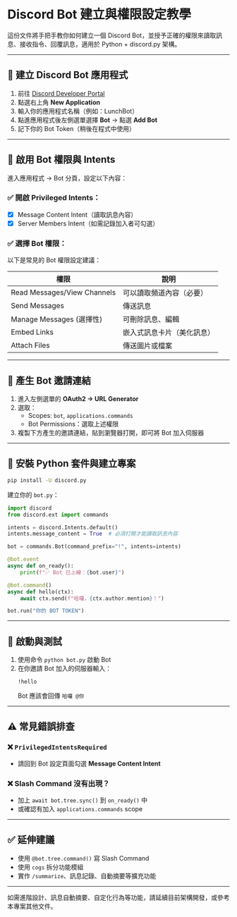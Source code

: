 # Discord Bot 建立與權限設定教學

這份文件將手把手教你如何建立一個 Discord Bot，並授予正確的權限來讀取訊息、接收指令、回覆訊息，適用於 Python + discord.py 架構。

---

## 🔧 建立 Discord Bot 應用程式

1. 前往 [Discord Developer Portal](https://discord.com/developers/applications)
2. 點選右上角 **New Application**
3. 輸入你的應用程式名稱（例如：LunchBot）
4. 點進應用程式後左側選單選擇 **Bot** → 點選 **Add Bot**
5. 記下你的 Bot Token（稍後在程式中使用）

---

## 🔑 啟用 Bot 權限與 Intents

進入應用程式 → Bot 分頁，設定以下內容：

### ✅ 開啟 Privileged Intents：
- [x] Message Content Intent（讀取訊息內容）
- [x] Server Members Intent（如需記錄加入者可勾選）

### ✅ 選擇 Bot 權限：
以下是常見的 Bot 權限設定建議：

| 權限                     | 說明                      |
|--------------------------|---------------------------|
| Read Messages/View Channels | 可以讀取頻道內容（必要）       |
| Send Messages            | 傳送訊息                   |
| Manage Messages (選擇性)   | 可刪除訊息、編輯                |
| Embed Links              | 嵌入式訊息卡片（美化訊息）     |
| Attach Files             | 傳送圖片或檔案               |

---

## 🔗 產生 Bot 邀請連結

1. 進入左側選單的 **OAuth2 → URL Generator**
2. 選取：
   - Scopes: `bot`, `applications.commands`
   - Bot Permissions：選取上述權限
3. 複製下方產生的邀請連結，貼到瀏覽器打開，即可將 Bot 加入伺服器

---

## 🐍 安裝 Python 套件與建立專案

```bash
pip install -U discord.py
```

建立你的 `bot.py`：

```python
import discord
from discord.ext import commands

intents = discord.Intents.default()
intents.message_content = True  # 必須打開才能讀取訊息內容

bot = commands.Bot(command_prefix="!", intents=intents)

@bot.event
async def on_ready():
    print(f"✅ Bot 已上線：{bot.user}")

@bot.command()
async def hello(ctx):
    await ctx.send(f"哈囉，{ctx.author.mention}！")

bot.run("你的 BOT TOKEN")
```

---

## 🚀 啟動與測試

1. 使用命令 `python bot.py` 啟動 Bot
2. 在你邀請 Bot 加入的伺服器輸入：
   ```
   !hello
   ```
   Bot 應該會回傳 `哈囉 @你`

---

## ⚠️ 常見錯誤排查

### ❌ `PrivilegedIntentsRequired`
- 請回到 Bot 設定頁面勾選 **Message Content Intent**

### ❌ Slash Command 沒有出現？
- 加上 `await bot.tree.sync()` 到 `on_ready()` 中
- 或確認有加入 `applications.commands` scope

---

## ✅ 延伸建議

- 使用 `@bot.tree.command()` 寫 Slash Command
- 使用 `cogs` 拆分功能模組
- 實作 `/summarize`、訊息記錄、自動摘要等擴充功能

---

如需進階設計、訊息自動摘要、自定化行為等功能，請延續目前架構開發，或參考本專案其他文件。

